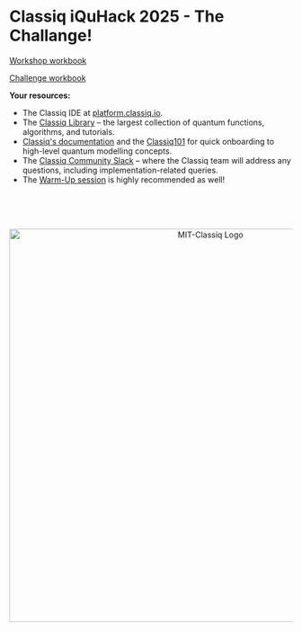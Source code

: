 # Classiq iQuHack 2025 - The Challange!

[Workshop workbook](https://github.com/iQuHACK/2025-Classiq/blob/main/WS_iQuHack_2025_final.ipynb)

[Challenge workbook](https://github.com/iQuHACK/2025-Classiq/blob/main/classiq_iQuHack_2025_final.ipynb)

**Your resources:**
- The Classiq IDE at [platform.classiq.io](https://platform.classiq.io/).
- The [Classiq Library](https://github.com/Classiq/classiq-library) – the largest collection of quantum functions, algorithms, and tutorials.
- [Classiq's documentation](https://docs.classiq.io/latest/) and the [Classiq101](https://docs.classiq.io/latest/classiq_101/) for quick onboarding to high-level quantum modelling concepts.
- The [Classiq Community Slack](https://short.classiq.io/join-slack) – where the Classiq team will address any questions, including implementation-related queries.
- The [Warm-Up session](https://github.com/iQuHACK/2025-Classiq/blob/main/WS_iQuHack_2025_final.ipynb) is highly recommended as well!

<br>
<br>
<br>
<p align="center">
    <img width="700" alt="MIT-Classiq Logo" src="https://github.com/user-attachments/assets/3213b0ac-47ee-462a-80f4-a45c5cd76c52" />
</p>
